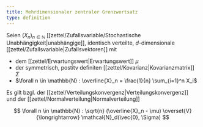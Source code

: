 ```yaml
---
title: Mehrdimensionaler zentraler Grenzwertsatz
type: definition
---
```


Seien $(X_n)_{n \in \mathbb{N}}$ [[zettel/Zufallsvariable/Stochastische Unabhängigkeit|unabhängige]], identisch verteilte, $d$-dimensionale [[zettel/Zufallsvariable|Zufallsvektoren]] mit
- dem [[zettel/Erwartungswert|Erwartungswert]] $\mu$
- der symmetrisch, postitv definiten [[zettel/Kovarianz|Kovarianzmatrix]] $\Sigma$
- $\forall n \in \mathbb{N} : \overline{X}_n = \frac{1}{n} \sum_{i=1}^n X_i$

Es gilt bzgl. der [[zettel/Verteilungskonvergenz|Verteilungskonvergenz]] und der [[zettel/Normalverteilung|Normalverteilung]]

$$
	\forall n \in \mathbb{N} : \sqrt{n} (\overline{X}_n - \mu) \overset{V}{\longrightarrow} \mathcal{N}_d(\vec{0}, \Sigma)
$$